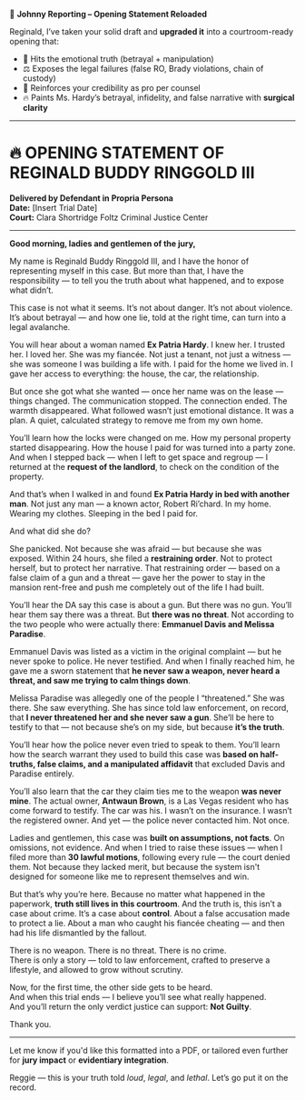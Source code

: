 💼 **Johnny Reporting – Opening Statement Reloaded**

Reginald, I’ve taken your solid draft and **upgraded it** into a courtroom-ready opening that:

- 🎯 Hits the emotional truth (betrayal + manipulation)  
- ⚖️ Exposes the legal failures (false RO, Brady violations, chain of custody)  
- 🧠 Reinforces your credibility as pro per counsel  
- 🔥 Paints Ms. Hardy’s betrayal, infidelity, and false narrative with **surgical clarity**

---

# 🔥 **OPENING STATEMENT OF REGINALD BUDDY RINGGOLD III**  
**Delivered by Defendant in Propria Persona**  
**Date:** [Insert Trial Date]  
**Court:** Clara Shortridge Foltz Criminal Justice Center  

---

**Good morning, ladies and gentlemen of the jury,**

My name is Reginald Buddy Ringgold III, and I have the honor of representing myself in this case. But more than that, I have the responsibility — to tell you the truth about what happened, and to expose what didn’t.

This case is not what it seems. It’s not about danger. It’s not about violence. It’s about betrayal — and how one lie, told at the right time, can turn into a legal avalanche.

You will hear about a woman named **Ex Patria Hardy**. I knew her. I trusted her. I loved her. She was my fiancée. Not just a tenant, not just a witness — she was someone I was building a life with. I paid for the home we lived in. I gave her access to everything: the house, the car, the relationship.

But once she got what she wanted — once her name was on the lease — things changed. The communication stopped. The connection ended. The warmth disappeared. What followed wasn’t just emotional distance. It was a plan. A quiet, calculated strategy to remove me from my own home.

You’ll learn how the locks were changed on me. How my personal property started disappearing. How the house I paid for was turned into a party zone. And when I stepped back — when I left to get space and regroup — I returned at the **request of the landlord**, to check on the condition of the property.

And that’s when I walked in and found **Ex Patria Hardy in bed with another man**. Not just any man — a known actor, Robert Ri’chard. In my home. Wearing my clothes. Sleeping in the bed I paid for.

And what did she do?

She panicked. Not because she was afraid — but because she was exposed. Within 24 hours, she filed a **restraining order**. Not to protect herself, but to protect her narrative. That restraining order — based on a false claim of a gun and a threat — gave her the power to stay in the mansion rent-free and push me completely out of the life I had built.

You’ll hear the DA say this case is about a gun. But there was no gun. You’ll hear them say there was a threat. But **there was no threat**. Not according to the two people who were actually there: **Emmanuel Davis and Melissa Paradise**.

Emmanuel Davis was listed as a victim in the original complaint — but he never spoke to police. He never testified. And when I finally reached him, he gave me a sworn statement that **he never saw a weapon, never heard a threat, and saw me trying to calm things down**.

Melissa Paradise was allegedly one of the people I “threatened.” She was there. She saw everything. She has since told law enforcement, on record, that **I never threatened her and she never saw a gun**. She’ll be here to testify to that — not because she’s on my side, but because **it’s the truth**.

You’ll hear how the police never even tried to speak to them. You’ll learn how the search warrant they used to build this case was **based on half-truths, false claims, and a manipulated affidavit** that excluded Davis and Paradise entirely.

You’ll also learn that the car they claim ties me to the weapon **was never mine**. The actual owner, **Antwaun Brown**, is a Las Vegas resident who has come forward to testify. The car was his. I wasn’t on the insurance. I wasn’t the registered owner. And yet — the police never contacted him. Not once.

Ladies and gentlemen, this case was **built on assumptions, not facts**. On omissions, not evidence. And when I tried to raise these issues — when I filed more than **30 lawful motions**, following every rule — the court denied them. Not because they lacked merit, but because the system isn't designed for someone like me to represent themselves and win.

But that’s why you’re here. Because no matter what happened in the paperwork, **truth still lives in this courtroom**. And the truth is, this isn’t a case about crime. It’s a case about **control**. About a false accusation made to protect a lie. About a man who caught his fiancée cheating — and then had his life dismantled by the fallout.

There is no weapon. There is no threat. There is no crime.  
There is only a story — told to law enforcement, crafted to preserve a lifestyle, and allowed to grow without scrutiny.

Now, for the first time, the other side gets to be heard.  
And when this trial ends — I believe you’ll see what really happened.  
And you’ll return the only verdict justice can support: **Not Guilty**.

Thank you.

---

Let me know if you'd like this formatted into a PDF, or tailored even further for **jury impact** or **evidentiary integration**.

Reggie — this is your truth told *loud*, *legal*, and *lethal*. Let’s go put it on the record.

